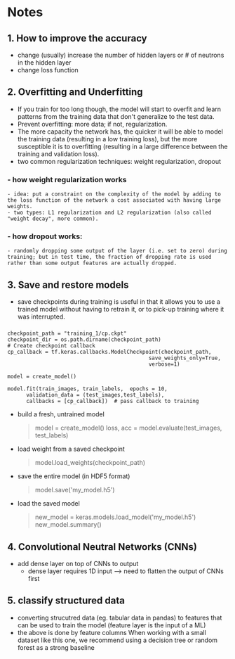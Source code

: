 # Notes

## 1. How to improve the accuracy
  - change (usually) increase the number of hidden layers or # of neutrons in the hidden layer
  - change loss function

## 2. Overfitting and Underfitting 
- If you train for too long though, the model will start to overfit and learn patterns from the training data that don't generalize to the test data. 
- Prevent overfitting: more data; if not, regularization. 
- The more capacity the network has, the quicker it will be able to model the training data (resulting in a low training loss), but the more susceptible it is to overfitting (resulting in a large difference between the training and validation loss).
- two common regularization techniques: weight regularization, dropout
### - how weight regularization works
    - idea: put a constraint on the complexity of the model by adding to the loss function of the network a cost associated with having large weights. 
    - two types: L1 regularization and L2 regularization (also called "weight decay", more common). 
### - how dropout works: 
    - randomly dropping some output of the layer (i.e. set to zero) during training; but in test time, the fraction of dropping rate is used rather than some output features are actually dropped. 


## 3. Save and restore models
- save checkpoints during training is useful in that it allows you to use a trained model without having to retrain it, or to pick-up training where it was interrupted. 
###  
    checkpoint_path = "training_1/cp.ckpt"
    checkpoint_dir = os.path.dirname(checkpoint_path)
    # Create checkpoint callback
    cp_callback = tf.keras.callbacks.ModelCheckpoint(checkpoint_path,
                                                 save_weights_only=True,
                                                 verbose=1)

    model = create_model()

    model.fit(train_images, train_labels,  epochs = 10,
          validation_data = (test_images,test_labels),
          callbacks = [cp_callback])  # pass callback to training
- build a fresh, untrained model
  > model = create_model()
  > loss, acc = model.evaluate(test_images, test_labels)
- load weight from a saved checkpoint
  > model.load_weights(checkpoint_path)
- save the entire model (in HDF5 format)
  > model.save('my_model.h5')
- load the saved model
  > new_model = keras.models.load_model('my_model.h5')
  > new_model.summary()

## 4. Convolutional Neutral Networks (CNNs)
- add dense layer on top of CNNs to output
  - dense layer requires 1D input --> need to flatten the output of CNNs first
  
  
 ## 5. classify structured data
 - converting strucutred data (eg. tabular data in pandas) to features that can be used to train the model (feature layer is the input of a ML)
 - the above is done by feature columns
 When working with a small dataset like this one, we recommend using a decision tree or random forest as a strong baseline
